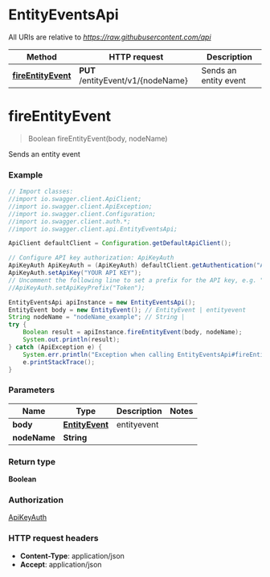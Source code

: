 # EntityEventsApi

All URIs are relative to *https://raw.githubusercontent.com/api*

Method | HTTP request | Description
------------- | ------------- | -------------
[**fireEntityEvent**](EntityEventsApi.md#fireEntityEvent) | **PUT** /entityEvent/v1/{nodeName} | Sends an entity event

<a name="fireEntityEvent"></a>
# **fireEntityEvent**
> Boolean fireEntityEvent(body, nodeName)

Sends an entity event

### Example
```java
// Import classes:
//import io.swagger.client.ApiClient;
//import io.swagger.client.ApiException;
//import io.swagger.client.Configuration;
//import io.swagger.client.auth.*;
//import io.swagger.client.api.EntityEventsApi;

ApiClient defaultClient = Configuration.getDefaultApiClient();

// Configure API key authorization: ApiKeyAuth
ApiKeyAuth ApiKeyAuth = (ApiKeyAuth) defaultClient.getAuthentication("ApiKeyAuth");
ApiKeyAuth.setApiKey("YOUR API KEY");
// Uncomment the following line to set a prefix for the API key, e.g. "Token" (defaults to null)
//ApiKeyAuth.setApiKeyPrefix("Token");

EntityEventsApi apiInstance = new EntityEventsApi();
EntityEvent body = new EntityEvent(); // EntityEvent | entityevent
String nodeName = "nodeName_example"; // String | 
try {
    Boolean result = apiInstance.fireEntityEvent(body, nodeName);
    System.out.println(result);
} catch (ApiException e) {
    System.err.println("Exception when calling EntityEventsApi#fireEntityEvent");
    e.printStackTrace();
}
```

### Parameters

Name | Type | Description  | Notes
------------- | ------------- | ------------- | -------------
 **body** | [**EntityEvent**](EntityEvent.md)| entityevent |
 **nodeName** | **String**|  |

### Return type

**Boolean**

### Authorization

[ApiKeyAuth](../README.md#ApiKeyAuth)

### HTTP request headers

 - **Content-Type**: application/json
 - **Accept**: application/json

